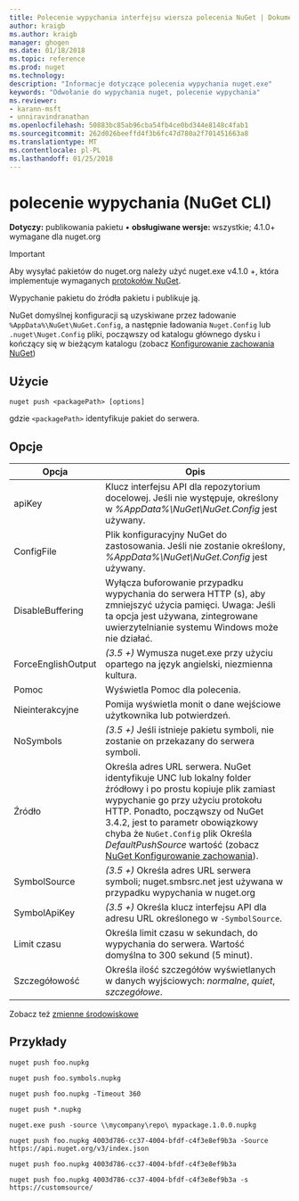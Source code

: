 ```yaml
---
title: Polecenie wypychania interfejsu wiersza polecenia NuGet | Dokumentacja firmy Microsoft
author: kraigb
ms.author: kraigb
manager: ghogen
ms.date: 01/18/2018
ms.topic: reference
ms.prod: nuget
ms.technology: 
description: "Informacje dotyczące polecenia wypychania nuget.exe"
keywords: "Odwołanie do wypychania nuget, polecenie wypychania"
ms.reviewer:
- karann-msft
- unniravindranathan
ms.openlocfilehash: 50883bc85ab96cba54fb4ce0bd344e8148c4fab1
ms.sourcegitcommit: 262d026beeffd4f3b6fc47d780a2f701451663a8
ms.translationtype: MT
ms.contentlocale: pl-PL
ms.lasthandoff: 01/25/2018
---
```

# <a name="push-command-nuget-cli"></a>polecenie wypychania (NuGet CLI)

**Dotyczy:** publikowania pakietu &bullet; **obsługiwane wersje:** wszystkie; 4.1.0+ wymagane dla nuget.org

> [!Important]
> Aby wysyłać pakietów do nuget.org należy użyć nuget.exe v4.1.0 +, która implementuje wymaganych [protokołów NuGet](../api/nuget-protocols.md).

Wypychanie pakietu do źródła pakietu i publikuje ją.

NuGet domyślnej konfiguracji są uzyskiwane przez ładowanie `%AppData%\NuGet\NuGet.Config`, a następnie ładowania `Nuget.Config` lub `.nuget\Nuget.Config` pliki, począwszy od katalogu głównego dysku i kończący się w bieżącym katalogu (zobacz [Konfigurowanie zachowania NuGet](../consume-packages/configuring-nuget-behavior.md))

## <a name="usage"></a>Użycie

```cli
nuget push <packagePath> [options]
```

gdzie `<packagePath>` identyfikuje pakiet do serwera.

## <a name="options"></a>Opcje

| Opcja | Opis |
| --- | --- |
| apiKey | Klucz interfejsu API dla repozytorium docelowej. Jeśli nie występuje, określony w *%AppData%\NuGet\NuGet.Config* jest używany. |
| ConfigFile | Plik konfiguracyjny NuGet do zastosowania. Jeśli nie zostanie określony, *%AppData%\NuGet\NuGet.Config* jest używany. |
| DisableBuffering | Wyłącza buforowanie przypadku wypychania do serwera HTTP (s), aby zmniejszyć użycia pamięci. Uwaga: Jeśli ta opcja jest używana, zintegrowane uwierzytelnianie systemu Windows może nie działać. |
| ForceEnglishOutput | *(3.5 +)* Wymusza nuget.exe przy użyciu opartego na język angielski, niezmienna kultura. |
| Pomoc | Wyświetla Pomoc dla polecenia. |
| Nieinterakcyjne | Pomija wyświetla monit o dane wejściowe użytkownika lub potwierdzeń. |
| NoSymbols | *(3.5 +)*  Jeśli istnieje pakietu symboli, nie zostanie on przekazany do serwera symboli. |
| Źródło | Określa adres URL serwera. NuGet identyfikuje UNC lub lokalny folder źródłowy i po prostu kopiuje plik zamiast wypychanie go przy użyciu protokołu HTTP.  Ponadto, począwszy od NuGet 3.4.2, jest to parametr obowiązkowy chyba że `NuGet.Config` plik Określa *DefaultPushSource* wartość (zobacz [NuGet Konfigurowanie zachowania](../Consume-Packages/Configuring-NuGet-Behavior.md)). |
| SymbolSource | *(3.5 +)*  Określa adres URL serwera symboli; nuget.smbsrc.net jest używana w przypadku wypychania w nuget.org |
| SymbolApiKey | *(3.5 +)*  Określa klucz interfejsu API dla adresu URL określonego w `-SymbolSource`. |
| Limit czasu | Określa limit czasu w sekundach, do wypychania do serwera. Wartość domyślna to 300 sekund (5 minut). |
| Szczegółowość | Określa ilość szczegółów wyświetlanych w danych wyjściowych: *normalne*, *quiet*, *szczegółowe*. |

Zobacz też [zmienne środowiskowe](cli-ref-environment-variables.md)

## <a name="examples"></a>Przykłady

```cli
nuget push foo.nupkg

nuget push foo.symbols.nupkg

nuget push foo.nupkg -Timeout 360

nuget push *.nupkg

nuget.exe push -source \\mycompany\repo\ mypackage.1.0.0.nupkg

nuget push foo.nupkg 4003d786-cc37-4004-bfdf-c4f3e8ef9b3a -Source https://api.nuget.org/v3/index.json

nuget push foo.nupkg 4003d786-cc37-4004-bfdf-c4f3e8ef9b3a

nuget push foo.nupkg 4003d786-cc37-4004-bfdf-c4f3e8ef9b3a -s https://customsource/
```
